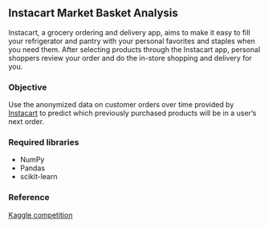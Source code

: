 ## Instacart Market Basket Analysis

Instacart, a grocery ordering and delivery app, aims to make it easy to fill your refrigerator and pantry with your personal favorites and staples when you need them. After selecting products through the Instacart app, personal shoppers review your order and do the in-store shopping and delivery for you.

### Objective
Use the anonymized data on customer orders over time provided by [Instacart](https://www.instacart.com) to predict which previously purchased products will be in a user’s next order. 

### Required libraries
- NumPy
- Pandas
- scikit-learn

### Reference
[Kaggle competition](https://www.kaggle.com/c/instacart-market-basket-analysis)